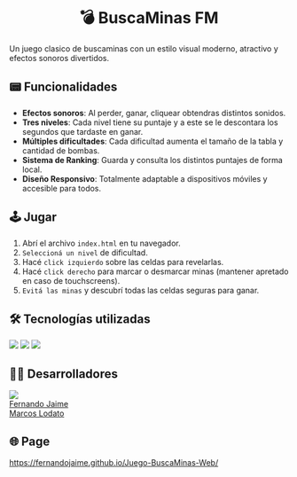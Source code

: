 <h1 align="center">💣 BuscaMinas FM</h1> 
<!--  -->

Un juego clasico de buscaminas con un estilo visual moderno, atractivo y efectos sonoros divertidos. 

## 📟 Funcionalidades

- **Efectos sonoros**: Al perder, ganar, cliquear obtendras distintos sonidos.
- **Tres niveles**: Cada nivel tiene su puntaje y a este se le descontara los segundos que tardaste en ganar.
- **Múltiples dificultades**: Cada dificultad aumenta el tamaño de la tabla y cantidad de bombas.
- **Sistema de Ranking**: Guarda y consulta los distintos puntajes de forma local. 
- **Diseño Responsivo**: Totalmente adaptable a dispositivos móviles y accesible para todos.

## 🕹️ Jugar

1. Abrí el archivo `index.html` en tu navegador.
2. `Seleccioná un nivel` de dificultad.
3. Hacé `click izquierdo` sobre las celdas para revelarlas.
4. Hacé `click derecho` para marcar o desmarcar minas (mantener apretado en caso de touchscreens).
5. `Evitá las minas` y descubrí todas las celdas seguras para ganar.

## 🛠️ Tecnologías utilizadas

<img src="https://img.shields.io/badge/html5-%23E34F26.svg?style=for-the-badge&logo=html5&logoColor=white">
<img src="https://img.shields.io/badge/css3-%231572B6.svg?style=for-the-badge&logo=css3&logoColor=white">
<img src="https://img.shields.io/badge/javascript-%23323330.svg?style=for-the-badge&logo=javascript&logoColor=%23F7DF1E"> 

## 👨‍💻 Desarrolladores
<img src="https://img.shields.io/badge/github-%23121011.svg?style=for-the-badge&logo=github&logoColor=white"><br>
<a href= "https://github.com/FernandoJaime">Fernando Jaime</a><br>
<a href= "https://github.com/LodatoMarcos2am">Marcos Lodato</a>

## 🌐 Page

https://fernandojaime.github.io/Juego-BuscaMinas-Web/

